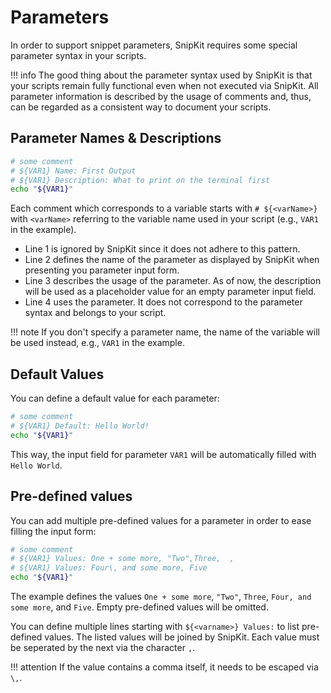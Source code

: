 # Parameters

In order to support snippet parameters, SnipKit requires some special parameter syntax in your scripts.

!!! info 
    The good thing about the parameter syntax used by SnipKit is that your scripts remain fully functional even when not
    executed via SnipKit. All parameter information is described by the usage of comments and, thus, can be regarded as
    a consistent way to document your scripts.

## Parameter Names & Descriptions

```sh linenums="1" title="Example snippet"
# some comment
# ${VAR1} Name: First Output
# ${VAR1} Description: What to print on the terminal first
echo "${VAR1}"
```

Each comment which corresponds to a variable starts with `# ${<varName>}` with `<varName>` referring to the variable name
used in your script (e.g., `VAR1` in the example).

- Line 1 is ignored by SnipKit since it does not adhere to this pattern.
- Line 2 defines the name of the parameter as displayed by SnipKit when presenting you parameter input form.
- Line 3 describes the usage of the parameter. As of now, the description will be used as a placeholder value for an empty
  parameter input field.
- Line 4 uses the parameter. It does not correspond to the parameter syntax and belongs to your script.

!!! note 
    If you don't specify a parameter name, the name of the variable will be used instead, e.g., `VAR1` in the example.

## Default Values

You can define a default value for each parameter:

```sh linenums="1" title="Example snippet"
# some comment
# ${VAR1} Default: Hello World!
echo "${VAR1}"
```

This way, the input field for parameter `VAR1` will be automatically filled with `Hello World`.

## Pre-defined values

You can add multiple pre-defined values for a parameter in order to ease filling the input form:

```sh linenums="1" title="Example snippet"
# some comment
# ${VAR1} Values: One + some more, "Two",Three,  ,
# ${VAR1} Values: Four\, and some more, Five
echo "${VAR1}"
```

The example defines the values `One + some more`, `"Two"`, `Three`, `Four, and some more`, and `Five`. Empty pre-defined
values will be omitted.

You can define multiple lines starting with `${<varname>} Values:` to list pre-defined values. The listed values will be
joined by SnipKit. Each value must be seperated by the next via the character `,`. 

!!! attention 
    If the value contains a comma itself, it needs to be escaped via `\,`.

